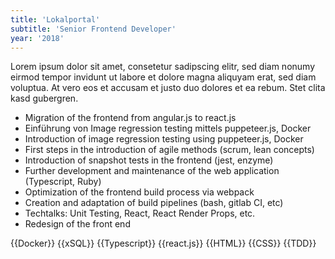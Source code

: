 ```yaml
---
title: 'Lokalportal'
subtitle: 'Senior Frontend Developer'
year: '2018'
---
```


Lorem ipsum dolor sit amet, consetetur sadipscing elitr, sed diam nonumy eirmod tempor invidunt ut labore et dolore magna aliquyam erat, sed diam voluptua. At vero eos et accusam et justo duo dolores et ea rebum. Stet clita kasd gubergren.

* Migration of the frontend from angular.js to react.js
* Einführung von Image regression testing  mittels puppeteer.js, Docker
* Introduction of image regression testing using puppeteer.js, Docker
* First steps in the introduction of agile methods (scrum, lean concepts)
* Introduction of snapshot tests in the frontend (jest, enzyme)
* Further development and maintenance of the web application (Typescript, Ruby)
* Optimization of the frontend build process via webpack
* Creation and adaptation of build pipelines (bash, gitlab CI, etc)
* Techtalks: Unit Testing, React, React Render Props, etc.
* Redesign of the front end

{{Docker}}
{{xSQL}}
{{Typescript}}
{{react.js}}
{{HTML}}
{{CSS}}
{{TDD}}
